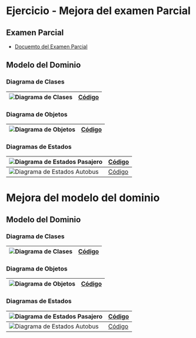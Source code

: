 # Ejercicio - Mejora del examen Parcial

## Examen Parcial
- [Docuemto del Examen Parcial](/documents/examen_parcial.pdf)
  
## Modelo del Dominio

### Diagrama de Clases

|![Diagrama de Clases](/images/parcial/Diagrama_de_Clases.svg)|[Código](/modelosUML/parcial/diagrama_clases.pu)|
|---|---|

### Diagrama de Objetos

|![Diagrama de Objetos](/images/parcial/Diagrama_de_Objetos.svg)|[Código](/modelosUML/parcial/diagrama_objetos.pu)|
|---|---|

### Diagramas de Estados

|![Diagrama de Estados Pasajero](/images/parcial/Diagrama_de_Estados_Usuario.svg)|[Código](/modelosUML/parcial/diagrama_estados_pasajero.pu)|
|---|---|
|![Diagrama de Estados Autobus](/images/parcial/Diagrama_de_Estados_Bus.svg)|[Código](/modelosUML/parcial/diagrama_estados_autobus.pu)|

# Mejora del modelo del dominio

## Modelo del Dominio

### Diagrama de Clases

|![Diagrama de Clases](/images/mejora/Diagrama_de_Clases_TransportePublico.svg)|[Código](/modelosUML/mejora/diagrama_clases.pu)|
|---|---|

### Diagrama de Objetos

|![Diagrama de Objetos](/images/mejora/Diagrama_de_Objetos_TransportePublico.svg)|[Código](/modelosUML/mejora/diagrama_objetos.pu)|
|---|---|

### Diagramas de Estados

|![Diagrama de Estados Pasajero](/images/mejora/Diagrama_de_Estados_Pasajero.svg)|[Código](/modelosUML/mejora/diagrama_estado_pasajero.pu)|
|---|---|
|![Diagrama de Estados Autobus](/images/mejora/Diagrama_de_Estados_Bus.svg)|[Código](/modelosUML/mejora/diagrama_estado_autobus.pu)|